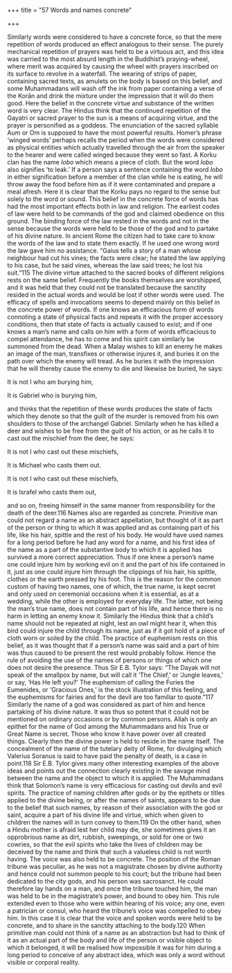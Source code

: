 +++
title = "57 Words and names concrete"

+++

Similarly words were considered to have a concrete force, so that the mere repetition of words produced an effect analogous to their sense. The purely mechanical repetition of prayers was held to be a virtuous act, and this idea was carried to the most absurd length in the Buddhist’s praying-wheel, where merit was acquired by causing the wheel with prayers inscribed on its surface to revolve in a waterfall. The wearing of strips of paper, containing sacred texts, as amulets on the body is based on this belief, and some Muhammadans will wash off the ink from paper containing a verse of the Korān and drink the mixture under the impression that it will do them good. Here the belief in the concrete virtue and substance of the written word is very clear. The Hindus think that the continued repetition of the Gayatri or sacred prayer to the sun is a means of acquiring virtue, and the prayer is personified as a goddess. The enunciation of the sacred syllable Aum or Om is supposed to have the most powerful results. Homer’s phrase ‘winged words’ perhaps recalls the period when the words were considered as physical entities which actually travelled through the air from the speaker to the hearer and were called winged because they went so fast. A Korku clan has the name *lobo* which means a piece of cloth. But the word *lobo* also signifies ‘to leak.’ If a person says a sentence containing the word *lobo* in either signification before a member of the clan while he is eating, he will throw away the food before him as if it were contaminated and prepare a meal afresh. Here it is clear that the Korku pays no regard to the sense but solely to the word or sound. This belief in the concrete force of words has had the most important effects both in law and religion. The earliest codes of law were held to be commands of the god and claimed obedience on this ground. The binding force of the law rested in the words and not in the sense because the words were held to be those of the god and to partake of his divine nature. In ancient Rome the citizen had to take care to know the words of the law and to state them exactly. If he used one wrong word the law gave him no assistance. “Gaius tells a story of a man whose neighbour had cut his vines; the facts were clear; he stated the law applying to his case, but he said vines, whereas the law said trees; he lost his suit.”115 The divine virtue attached to the sacred books of different religions rests on the same belief. Frequently the books themselves are worshipped, and it was held that they could not be translated because the sanctity resided in the actual words and would be lost if other words were used. The efficacy of spells and invocations seems to depend mainly on this belief in the concrete power of words. If one knows an efficacious form of words connoting a state of physical facts and repeats it with the proper accessory conditions, then that state of facts is actually caused to exist; and if one knows a man’s name and calls on him with a form of words efficacious to compel attendance, he has to come and his spirit can similarly be summoned from the dead. When a Malay wishes to kill an enemy he makes an image of the man, transfixes or otherwise injures it, and buries it on the path over which the enemy will tread. As he buries it with the impression that he will thereby cause the enemy to die and likewise be buried, he says: 



It is not I who am burying him, 

It is Gabriel who is burying him,



and thinks that the repetition of these words produces the state of facts which they denote so that the guilt of the murder is removed from his own shoulders to those of the archangel Gabriel. Similarly when he has killed a deer and wishes to be free from the guilt of his action, or as he calls it to cast out the mischief from the deer, he says: 



It is not I who cast out these mischiefs, 

It is Michael who casts them out. 

It is not I who cast out these mischiefs, 

It is Israfel who casts them out,



and so on, freeing himself in the same manner from responsibility for the death of the deer.116 Names also are regarded as concrete. Primitive man could not regard a name as an abstract appellation, but thought of it as part of the person or thing to which it was applied and as containing part of his life, like his hair, spittle and the rest of his body. He would have used names for a long period before he had any word for a name, and his first idea of the name as a part of the substantive body to which it is applied has survived a more correct appreciation. Thus if one knew a person’s name one could injure him by working evil on it and the part of his life contained in it, just as one could injure him through the clippings of his hair, his spittle, clothes or the earth pressed by his foot. This is the reason for the common custom of having two names, one of which, the true name, is kept secret and only used on ceremonial occasions when it is essential, as at a wedding, while the other is employed for everyday life. The latter, not being the man’s true name, does not contain part of his life, and hence there is no harm in letting an enemy know it. Similarly the Hindus think that a child’s name should not be repeated at night, lest an owl might hear it, when this bird could injure the child through its name, just as if it got hold of a piece of cloth worn or soiled by the child. The practice of euphemism rests on this belief, as it was thought that if a person’s name was said and a part of him was thus caused to be present the rest would probably follow. Hence the rule of avoiding the use of the names of persons or things of which one does not desire the presence. Thus Sir E.B. Tylor says: “The Dayak will not speak of the smallpox by name, but will call it ‘The Chief,’ or ‘Jungle leaves,’ or say, ‘Has He left you?’ The euphemism of calling the Furies the Eumenides, or ‘Gracious Ones,’ is the stock illustration of this feeling, and the euphemisms for fairies and for the devil are too familiar to quote.”117 Similarly the name of a god was considered as part of him and hence partaking of his divine nature. It was thus so potent that it could not be mentioned on ordinary occasions or by common persons. Allah is only an epithet for the name of God among the Muhammadans and his True or Great Name is secret. Those who know it have power over all created things. Clearly then the divine power is held to reside in the name itself. The concealment of the name of the tutelary deity of Rome, for divulging which Valerius Soranus is said to have paid the penalty of death, is a case in point.118 Sir E.B. Tylor gives many other interesting examples of the above ideas and points out the connection clearly existing in the savage mind between the name and the object to which it is applied. The Muhammadans think that Solomon’s name is very efficacious for casting out devils and evil spirits. The practice of naming children after gods or by the epithets or titles applied to the divine being, or after the names of saints, appears to be due to the belief that such names, by reason of their association with the god or saint, acquire a part of his divine life and virtue, which when given to children the names will in turn convey to them.119 On the other hand, when a Hindu mother is afraid lest her child may die, she sometimes gives it an opprobrious name as dirt, rubbish, sweepings, or sold for one or two cowries, so that the evil spirits who take the lives of children may be deceived by the name and think that such a valueless child is not worth having. The voice was also held to be concrete. The position of the Roman tribune was peculiar, as he was not a magistrate chosen by divine authority and hence could not summon people to his court; but the tribune had been dedicated to the city gods, and his person was sacrosanct. He could therefore lay hands on a man, and once the tribune touched him, the man was held to be in the magistrate’s power, and bound to obey him. This rule extended even to those who were within hearing of his voice; any one, even a patrician or consul, who heard the tribune’s voice was compelled to obey him. In this case it is clear that the voice and spoken words were held to be concrete, and to share in the sanctity attaching to the body.120 When primitive man could not think of a name as an abstraction but had to think of it as an actual part of the body and life of the person or visible object to which it belonged, it will be realised how impossible it was for him during a long period to conceive of any abstract idea, which was only a word without visible or corporal reality. 


